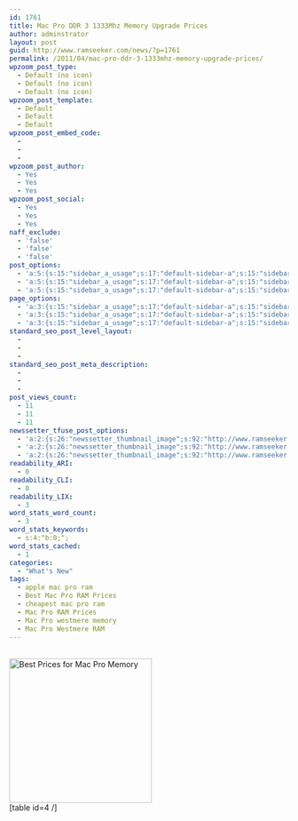 ```yaml
---
id: 1761
title: Mac Pro DDR 3 1333Mhz Memory Upgrade Prices
author: adminstrator
layout: post
guid: http://www.ramseeker.com/news/?p=1761
permalink: /2011/04/mac-pro-ddr-3-1333mhz-memory-upgrade-prices/
wpzoom_post_type:
  - Default (no icon)
  - Default (no icon)
  - Default (no icon)
wpzoom_post_template:
  - Default
  - Default
  - Default
wpzoom_post_embed_code:
  - 
  - 
  - 
wpzoom_post_author:
  - Yes
  - Yes
  - Yes
wpzoom_post_social:
  - Yes
  - Yes
  - Yes
naff_exclude:
  - 'false'
  - 'false'
  - 'false'
post_options:
  - 'a:5:{s:15:"sidebar_a_usage";s:17:"default-sidebar-a";s:15:"sidebar_b_usage";s:17:"default-sidebar-b";s:9:"hwa_usage";s:17:"default-headerbar";s:8:"ad_above";s:0:"";s:8:"ad_below";s:0:"";}'
  - 'a:5:{s:15:"sidebar_a_usage";s:17:"default-sidebar-a";s:15:"sidebar_b_usage";s:17:"default-sidebar-b";s:9:"hwa_usage";s:17:"default-headerbar";s:8:"ad_above";s:0:"";s:8:"ad_below";s:0:"";}'
  - 'a:5:{s:15:"sidebar_a_usage";s:17:"default-sidebar-a";s:15:"sidebar_b_usage";s:17:"default-sidebar-b";s:9:"hwa_usage";s:17:"default-headerbar";s:8:"ad_above";s:0:"";s:8:"ad_below";s:0:"";}'
page_options:
  - 'a:3:{s:15:"sidebar_a_usage";s:17:"default-sidebar-a";s:15:"sidebar_b_usage";s:17:"default-sidebar-b";s:9:"hwa_usage";s:17:"default-headerbar";}'
  - 'a:3:{s:15:"sidebar_a_usage";s:17:"default-sidebar-a";s:15:"sidebar_b_usage";s:17:"default-sidebar-b";s:9:"hwa_usage";s:17:"default-headerbar";}'
  - 'a:3:{s:15:"sidebar_a_usage";s:17:"default-sidebar-a";s:15:"sidebar_b_usage";s:17:"default-sidebar-b";s:9:"hwa_usage";s:17:"default-headerbar";}'
standard_seo_post_level_layout:
  - 
  - 
  - 
standard_seo_post_meta_description:
  - 
  - 
  - 
post_views_count:
  - 11
  - 11
  - 11
newssetter_tfuse_post_options:
  - 'a:2:{s:26:"newssetter_thumbnail_image";s:92:"http://www.ramseeker.com/wp-content/uploads/2011/03/Screen-shot-2011-03-28-at-3.30.08-PM.png";s:24:"newssetter_disable_image";s:4:"true";}'
  - 'a:2:{s:26:"newssetter_thumbnail_image";s:92:"http://www.ramseeker.com/wp-content/uploads/2011/03/Screen-shot-2011-03-28-at-3.30.08-PM.png";s:24:"newssetter_disable_image";s:4:"true";}'
  - 'a:2:{s:26:"newssetter_thumbnail_image";s:92:"http://www.ramseeker.com/wp-content/uploads/2011/03/Screen-shot-2011-03-28-at-3.30.08-PM.png";s:24:"newssetter_disable_image";s:4:"true";}'
readability_ARI:
  - 0
readability_CLI:
  - 0
readability_LIX:
  - 3
word_stats_word_count:
  - 3
word_stats_keywords:
  - s:4:"b:0;";
word_stats_cached:
  - 1
categories:
  - "What's New"
tags:
  - apple mac pro ram
  - Best Mac Pro RAM Prices
  - cheapest mac pro ram
  - Mac Pro RAM Prices
  - Mac Pro westmere memory
  - Mac Pro Westmere RAM
---
```

[  
<img class="alignleft" title="Cheap Mac Pro RAM" src="http://www.ramseeker.com/wp-content/uploads/2011/03/Screen-shot-2011-03-28-at-3.30.08-PM.png" alt="Best Prices for Mac Pro Memory" width="257" height="260" />][1]  
[table id=4 /]

 [1]: http://www.amazon.com/gp/redirect.html?ie=UTF8&location=http%3A%2F%2Fwww.amazon.com%2Fs%3Fie%3DUTF8%26x%3D0%26ref_%3Dnb_sb_noss%26y%3D0%26field-keywords%3Dmac%2520pro%26url%3Dsearch-alias%253Daps&tag=ramseeker-20&linkCode=ur2&camp=1789&creative=390957
